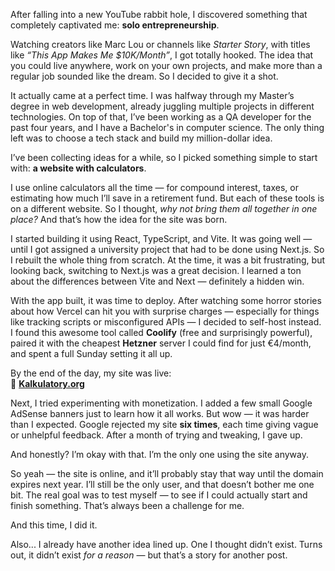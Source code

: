 
After falling into a new YouTube rabbit hole, I discovered something that completely captivated me: **solo entrepreneurship**.

Watching creators like Marc Lou or channels like *Starter Story*, with titles like *“This App Makes Me \$10K/Month”*, I got totally hooked. The idea that you could live anywhere, work on your own projects, and make more than a regular job sounded like the dream. So I decided to give it a shot.

It actually came at a perfect time. I was halfway through my Master’s degree in web development, already juggling multiple projects in different technologies. On top of that, I’ve been working as a QA developer for the past four years, and I have a Bachelor's in computer science. The only thing left was to choose a tech stack and build my million-dollar idea.

I’ve been collecting ideas for a while, so I picked something simple to start with: **a website with calculators**.

I use online calculators all the time — for compound interest, taxes, or estimating how much I’ll save in a retirement fund. But each of these tools is on a different website. So I thought, *why not bring them all together in one place?* And that’s how the idea for the site was born.

I started building it using React, TypeScript, and Vite. It was going well — until I got assigned a university project that had to be done using Next.js. So I rebuilt the whole thing from scratch. At the time, it was a bit frustrating, but looking back, switching to Next.js was a great decision. I learned a ton about the differences between Vite and Next — definitely a hidden win.

With the app built, it was time to deploy. After watching some horror stories about how Vercel can hit you with surprise charges — especially for things like tracking scripts or misconfigured APIs — I decided to self-host instead. I found this awesome tool called **Coolify** (free and surprisingly powerful), paired it with the cheapest **Hetzner** server I could find for just €4/month, and spent a full Sunday setting it all up.

By the end of the day, my site was live:  
🔗 **[Kalkulatory.org](https://kalkulatory.org)**

Next, I tried experimenting with monetization. I added a few small Google AdSense banners just to learn how it all works. But wow — it was harder than I expected. Google rejected my site **six times**, each time giving vague or unhelpful feedback. After a month of trying and tweaking, I gave up.

And honestly? I’m okay with that. I’m the only one using the site anyway.

So yeah — the site is online, and it’ll probably stay that way until the domain expires next year. I’ll still be the only user, and that doesn’t bother me one bit. The real goal was to test myself — to see if I could actually start and finish something. That’s always been a challenge for me.

And this time, I did it.

Also... I already have another idea lined up. One I thought didn’t exist. Turns out, it didn’t exist *for a reason* — but that’s a story for another post.
